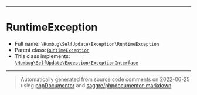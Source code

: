 ***

# RuntimeException





* Full name: `\Humbug\SelfUpdate\Exception\RuntimeException`
* Parent class: [`RuntimeException`](../../../RuntimeException.md)
* This class implements:
[`\Humbug\SelfUpdate\Exception\ExceptionInterface`](./ExceptionInterface.md)






***
> Automatically generated from source code comments on 2022-06-25 using [phpDocumentor](http://www.phpdoc.org/) and [saggre/phpdocumentor-markdown](https://github.com/Saggre/phpDocumentor-markdown)
